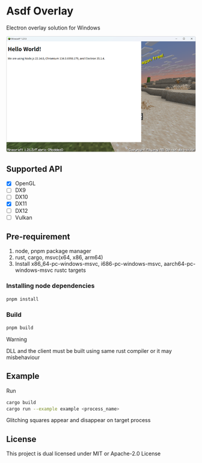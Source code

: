 # Asdf Overlay
Electron overlay solution for Windows

![Screenshot](assets/example.png)

## Supported API
* [x] OpenGL
* [ ] DX9
* [ ] DX10
* [x] DX11
* [ ] DX12
* [ ] Vulkan

## Pre-requirement
1. node, pnpm package manager
2. rust, cargo, msvc(x64, x86, arm64)
3. Install x86_64-pc-windows-msvc, i686-pc-windows-msvc, aarch64-pc-windows-msvc rustc targets

### Installing node dependencies
```bash
pnpm install
```

### Build
```bash
pnpm build
```

> [!WARNING]
> DLL and the client must be built using same rust compiler or it may misbehaviour

## Example
Run
```bash
cargo build
cargo run --example example <process_name>
```
Glitching squares appear and disappear on target process

## License
This project is dual licensed under MIT or Apache-2.0 License
